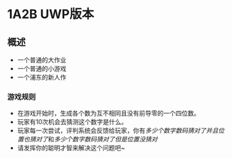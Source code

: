 # 1A2B UWP版本

## 概述
- 一个普通的大作业
- 一个普通的小游戏
- 一个浦东的新人作


### 游戏规则
- 在游戏开始时，生成各个数为互不相同且没有前导零的一个四位数。
- 玩家有10次机会去猜测这个数字是什么。
- 玩家每一次尝试，评判系统会反馈给玩家，你有*多少个数字数码猜对了并且位置也猜对了*和*多少个数字数码猜对了但是位置没猜对*
- 请发挥你的聪明才智来解决这个问题吧~

